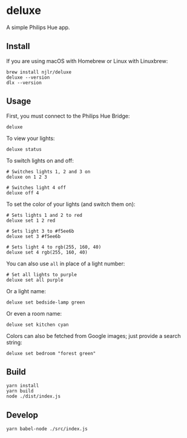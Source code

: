 # deluxe

A simple Philips Hue app. 

## Install

If you are using macOS with Homebrew or Linux with Linuxbrew: 

```bash=
brew install njlr/deluxe
deluxe --version
dlx --version
```

## Usage

First, you must connect to the Philips Hue Bridge: 

```bash=
deluxe
```

To view your lights: 

```bash=
deluxe status
```

To switch lights on and off: 

```bash=
# Switches lights 1, 2 and 3 on
deluxe on 1 2 3

# Switches light 4 off
deluxe off 4
```

To set the color of your lights (and switch them on): 

```bash=
# Sets lights 1 and 2 to red
deluxe set 1 2 red

# Sets light 3 to #f5ee6b
deluxe set 3 #f5ee6b

# Sets light 4 to rgb(255, 160, 40)
deluxe set 4 rgb(255, 160, 40)
```

You can also use `all` in place of a light number: 

```bash=
# Set all lights to purple
deluxe set all purple 
```

Or a light name: 

```bash=
deluxe set bedside-lamp green
```

Or even a room name: 

```bash=
deluxe set kitchen cyan 
```

Colors can also be fetched from Google images; just provide a search string: 

```bash=
deluxe set bedroom "forest green"
```

## Build

```bash=
yarn install
yarn build
node ./dist/index.js
```

## Develop

```bash=
yarn babel-node ./src/index.js
```
